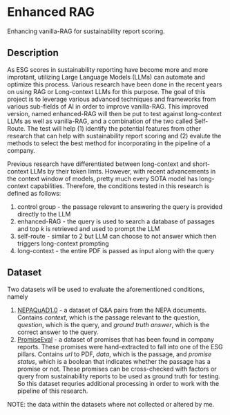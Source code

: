 
# Enhanced RAG

Enhancing vanilla-RAG for sustainability report scoring.

## Description

As ESG scores in sustainability reporting have become more and more improtant, utilizing Large Language Models (LLMs) can automate and optimize this process. Various research have been done in the recent years on using RAG or Long-context LLMs for this purpose. The goal of this project is to leverage various advanced techniques and frameworks from various sub-fields of AI in order to improve vanilla-RAG. This improved version, named enhanced-RAG will then be put to test against long-context LLMs as well as vanilla-RAG, and a combination of the two called Self-Route. The test will help (1) identify the potential features from other research that can help with sustainability report scoring and (2) evalute the methods to select the best method for incorporating in the pipeline of a company.

Previous research have differentiated between long-context and short-context LLMs by their token limts. However, with recent advancements in the context window of models, pretty much every SOTA model has long-context capabilities. Therefore, the conditions tested in this research is defined as follows:

1. control group - the passage relevant to answering the query is provided directly to the LLM
2. enhanced-RAG - the query is used to search a database of passages and top *k* is retrieved and used to prompt the LLM
3. self-route - similar to 2 but LLM can choose to not answer which then triggers long-context prompting
4. long-context - the entire PDF is passed as input along with the query

## Dataset

Two datasets will be used to evaluate the aforementioned conditions, namely

1. [NEPAQuAD1.0](https://www.kaggle.com/competitions/llm-for-environmental-review/data) - a dataset of Q&A pairs from the NEPA documents. Contains *context*, which is the passage relevant to the question, *question*, which is the query, and *ground truth answer*, which is the correct answer to the query.
2. [PromiseEval](https://drive.google.com/drive/folders/1wWwo5DBY2qFj2KSEqjkjinuK5CB5ku5K) - a dataset of promises that has been found in company reports. These promises were hand-extracted to fall into one of the ESG pillars. Contains *url* to PDF, *data*, which is the passage, and *promise status*, which is a boolean that indicates whether the passage has a promise or not. These promises can be cross-checked with factors or query from sustainability reports to be used as ground truth for testing. So this dataset requries additional processing in order to work with the pipeline of this research.

NOTE: the data within the datasets where not collected or altered by me.
